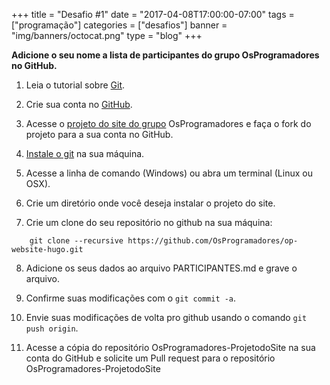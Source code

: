 +++
title = "Desafio #1"
date = "2017-04-08T17:00:00-07:00"
tags = ["programação"]
categories = ["desafios"]
banner = "img/banners/octocat.png"
type = "blog"
+++

**Adicione o seu nome a lista de participantes do grupo OsProgramadores no GitHub.**

1. Leia o tutorial sobre [Git](https://tableless.com.br/tudo-que-voce-queria-saber-sobre-git-e-github-mas-tinha-vergonha-de-perguntar/).

2. Crie sua conta no [GitHub](https://github.com).

3. Acesse o [projeto do site do grupo](https://github.com/OsProgramadores/op-website-hugo) OsProgramadores e faça o fork do projeto para a sua conta no GitHub.

4. [Instale o git](https://git-scm.com/downloads) na sua máquina.

5. Acesse a linha de comando (Windows) ou abra um terminal (Linux ou OSX).

6. Crie um diretório onde você deseja instalar o projeto do site.

7. Crie um clone do seu repositório no github na sua máquina:

```
    git clone --recursive https://github.com/OsProgramadores/op-website-hugo.git
```

8. Adicione os seus dados ao arquivo PARTICIPANTES.md e grave o arquivo.

9. Confirme suas modificações com o `git commit -a`.

10. Envie suas modificações de volta pro github usando o comando `git push origin`.

11. Acesse a cópia do repositório OsProgramadores-ProjetodoSite na sua conta do GitHub e solicite um Pull request para o repositório OsProgramadores-ProjetodoSite
